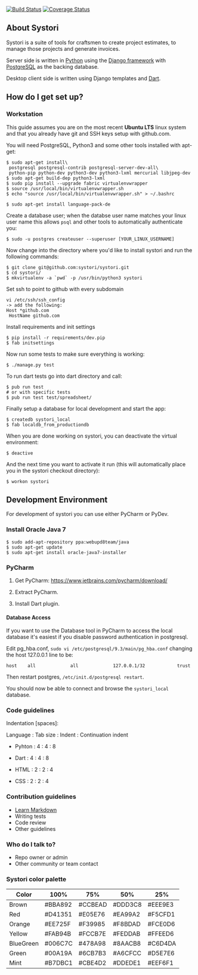 [![Build Status](https://magnum.travis-ci.com/systori/systori.svg?token=euxuNjuxx7RiAnuoQpWu&branch=dev)](https://magnum.travis-ci.com/systori/systori)
[![Coverage Status](https://coveralls.io/repos/systori/systori/badge.svg?branch=dev&service=github&t=VAhuEl)](https://coveralls.io/github/systori/systori?branch=dev)  


## About Systori

Systori is a suite of tools for craftsmen to create project estimates, to manage those projects and generate invoices.

Server side is written in [Python](https://www.python.org/) using the [Django framework](https://www.djangoproject.com/) with [PostgreSQL](http://www.postgresql.org/) as the backing database.

Desktop client side is written using Django templates and [Dart](https://www.dartlang.org/).

## How do I get set up?

### Workstation

This guide assumes you are on the most recent **Ubuntu LTS** linux system and that you already have git and SSH keys setup with github.com.

You will need PostgreSQL, Python3 and some other tools installed with apt-get:

```
$ sudo apt-get install\
 postgresql postgresql-contrib postgresql-server-dev-all\
 python-pip python-dev python3-dev python3-lxml mercurial libjpeg-dev
$ sudo apt-get build-dep python3-lxml
$ sudo pip install --upgrade fabric virtualenvwrapper
$ source /usr/local/bin/virtualenvwrapper.sh
$ echo "source /usr/local/bin/virtualenvwrapper.sh" > ~/.bashrc

$ sudo apt-get install language-pack-de
```

Create a database user; when the databse user name matches your linux user name this allows `psql` and other tools to automatically authenticate you:

```
$ sudo -u postgres createuser --superuser [YOUR_LINUX_USERNAME]
```

Now change into the directory where you'd like to install systori and run the following commands:

```
$ git clone git@github.com:systori/systori.git
$ cd systori/
$ mkvirtualenv -a `pwd` -p /usr/bin/python3 systori
```
Set ssh to point to github with every subdomain
```
vi /etc/ssh/ssh_config
-> add the following:
Host *github.com
 HostName github.com
```
Install requirements and init settings
```
$ pip install -r requirements/dev.pip
$ fab initsettings
```

Now run some tests to make sure everything is working:

```
$ ./manage.py test
```
To run dart tests go into dart directory and call:
```
$ pub run test
# or with specific tests
$ pub run test test/spreadsheet/
```
Finally setup a database for local development and start the app:

```
$ createdb systori_local
$ fab localdb_from_productiondb
```

When you are done working on systori, you can deactivate the virtual environment:

```
$ deactive
```

And the next time you want to activate it run (this will automatically place you in the systori checkout directory):

```
$ workon systori
```


## Development Environment

For development of systori you can use either PyCharm or PyDev.


### Install Oracle Java 7

```
$ sudo add-apt-repository ppa:webupd8team/java
$ sudo apt-get update
$ sudo apt-get install oracle-java7-installer
```


### PyCharm

1. Get PyCharm: https://www.jetbrains.com/pycharm/download/

2. Extract PyCharm.

3. Install Dart plugin.

#### Database Access

If you want to use the Database tool in PyCharm to access the local database it's easiest if you disable password authentication in postgresql.

Edit pg_hba.conf, `sudo vi /etc/postgresql/9.3/main/pg_hba.conf` changing the host 127.0.0.1 line to be:

    host    all             all             127.0.0.1/32            trust

Then restart postgres, `/etc/init.d/postgresql restart`.

You should now be able to connect and browse the `systori_local` database.

### Code guidelines ###

Indentation [spaces]:

Language : Tab size : Indent : Continuation indent

* Pyhton : 4 : 4 : 8

* Dart : 4 : 4 : 8

* HTML : 2 : 2 : 4

* CSS : 2 : 2 : 4

### Contribution guidelines ###

* [Learn Markdown](https://bitbucket.org/tutorials/markdowndemo)
* Writing tests
* Code review
* Other guidelines

### Who do I talk to? ###

* Repo owner or admin
* Other community or team contact

### Systori color palette ###

|Color      | 100%    | 75%     | 50%     | 25%    |
|-----------|---------|---------|---------|--------|
|Brown      | #BBA892 | #CCBEAD | #DDD3C8 | #EEE9E3|
|Red        | #D41351 | #E05E76 | #EA99A2 | #F5CFD1|
|Orange     | #EE725F | #F39985 | #F8BDAD | #FCE0D6|
|Yellow     | #FAB94B | #FCCB7E | #FEDDAB | #FFEED6|
|BlueGreen  | #006C7C | #478A98 | #8AACB8 | #C6D4DA|
|Green      | #00A19A | #6CB7B3 | #A6CFCC | #D5E7E6|
|Mint       | #B7DBC1 | #CBE4D2 | #DDEDE1 | #EEF6F1|
